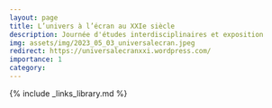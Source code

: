 ```yaml
---
layout: page
title: L’univers à l’écran au XXIe siècle 
description: Journée d'études interdisciplinaires et exposition 
img: assets/img/2023_05_03_universalecran.jpeg
redirect: https://universalecranxxi.wordpress.com/
importance: 1
category: 
---
```


{% include _links_library.md %}

<script type="text/javascript">
 function showhide(id) {
    var e = document.getElementById(id);
    e.style.display = (e.style.display == 'block') ? 'none' : 'block';
 }
</script> 
